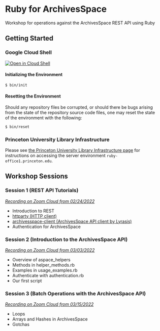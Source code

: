 # Ruby for ArchivesSpace
Workshop for operations against the ArchivesSpace REST API using Ruby

## Getting Started

### Google Cloud Shell
[![Open in Cloud Shell](https://gstatic.com/cloudssh/images/open-btn.svg)](https://shell.cloud.google.com/cloudshell/editor?cloudshell_git_repo=https://github.com/pulibrary/ruby-for-archivesspace.git)

#### Initializing the Environment
```bash
$ bin/init
```

#### Resetting the Environment
Should any repository files be corrupted, or should there be bugs arising from the state of the repository source code files, one may reset the state of the environment with the following:

```bash
$ bin/reset
```

### Princeton University Library Infrastructure

Please see [the Princeton University Library Infrastructure page](./PULIBRARY_INFRA.md) for instructions on accessing the server environment `ruby-office1.princeton.edu`.

## Workshop Sessions

### Session 1 (REST API Tutorials)
[_Recording on Zoom Cloud from 02/24/2022_](https://princeton.zoom.us/rec/share/Ltrg9-gEqVjEpcN9UIhV6oS7ZJHq3AySuSaFzyuY7_CnqIGx9gFonGTKjIPSwzr5.-BI7QH9u1iKMcGVZ)

- Introduction to REST
- [httparty (HTTP client)](https://github.com/jnunemaker/httparty)
- [archivesspace-client (ArchivesSpace API client by Lyrasis)](https://github.com/lyrasis/archivesspace-client)
- Authentication for ArchivesSpace

### Session 2 (Introduction to the ArchivesSpace API)
[_Recording on Zoom Cloud from 03/03/2022_](https://princeton.zoom.us/rec/share/iT0sM8nVSxQbxSZvA__beSMkvnhxD49UlbAXBI-H3lcMgUiLk0txf5u2OPRPv7s.3JlSOeEKXtJegzVq)

- Overview of aspace_helpers
- Methods in helper_methods.rb
- Examples in usage_examples.rb
- Authenticate with authentication.rb
- Our first script

### Session 3 (Batch Operations with the ArchivesSpace API)
[_Recording on Zoom Cloud from 03/15/2022_](https://princeton.zoom.us/rec/share/IHSAxvalYoDTsVlGP8mlIM64nhHyvhqfhY6dDURv29gQfrpv3yjSLFkXIWWdiLo5.8m17qwWXlKwiUOXb)

- Loops
- Arrays and Hashes in ArchivesSpace
- Gotchas

